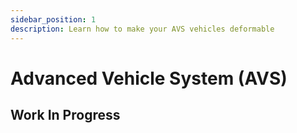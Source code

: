 ```yaml
---
sidebar_position: 1
description: Learn how to make your AVS vehicles deformable
---
```


# Advanced Vehicle System (AVS)

## Work In Progress